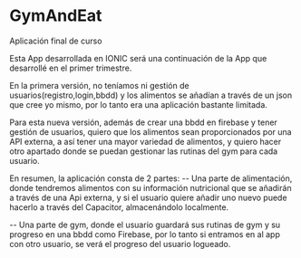 # GymAndEat
Aplicación final de curso

Esta App desarrollada en IONIC será una continuación de la App que desarrollé en el primer trimestre.

En la primera versión, no teníamos ni gestión de usuarios(registro,login,bbdd) y los alimentos se añadían a través de un json que cree yo mismo, por lo tanto era una aplicación bastante limitada.

Para esta nueva versión, además de crear una bbdd en firebase y tener gestión de usuarios, quiero que los alimentos sean proporcionados por una API externa, a así tener una mayor variedad de alimentos, y quiero hacer otro apartado donde se puedan gestionar las rutinas del gym para cada usuario.

En resumen, la aplicación consta de 2 partes:
-- Una parte de alimentación, donde tendremos alimentos con su información nutricional que se añadirán a través de una Api externa, y si el usuario quiere añadir uno nuevo puede hacerlo a través del Capacitor, almacenándolo localmente.

-- Una parte de gym, donde el usuario guardará sus rutinas de gym y su progreso en una bbdd como Firebase, por lo tanto si entramos en al app con otro usuario, se verá el progreso del usuario logueado.
